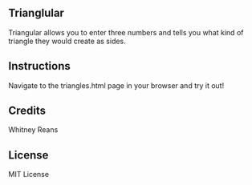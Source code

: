 ## Trianglular

Triangular allows you to enter three numbers and tells you what kind of triangle they would create as sides.

## Instructions

Navigate to the triangles.html page in your browser and try it out!

## Credits

Whitney Reans

## License

MIT License
